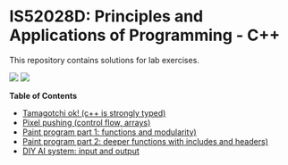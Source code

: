 # IS52028D: Principles and Applications of Programming - C++
This repository contains solutions for lab exercises.


![](https://img.shields.io/badge/language-C%2B%2B-green.svg) ![](https://img.shields.io/badge/framework-OpenFramework-blue.svg) 


**Table of Contents**
* [Tamagotchi ok! (c++ is strongly typed)](https://github.com/wtznc/Principles-and-Applications-of-Programming-CPP/tree/master/Tamagotchi)
* [Pixel pushing (control flow, arrays)](https://github.com/wtznc/Principles-and-Applications-of-Programming-CPP/tree/master/PixelPushing)
* [Paint program part 1: functions and modularity)](https://github.com/wtznc/Principles-and-Applications-of-Programming-CPP/tree/master/PaintPart1)
* [Paint program part 2: deeper functions with includes and headers)](https://github.com/wtznc/Principles-and-Applications-of-Programming-CPP/tree/master/PaintPart2)
* [DIY AI system: input and output](https://github.com/wtznc/Principles-and-Applications-of-Programming-CPP/tree/master/DIY_AI)

